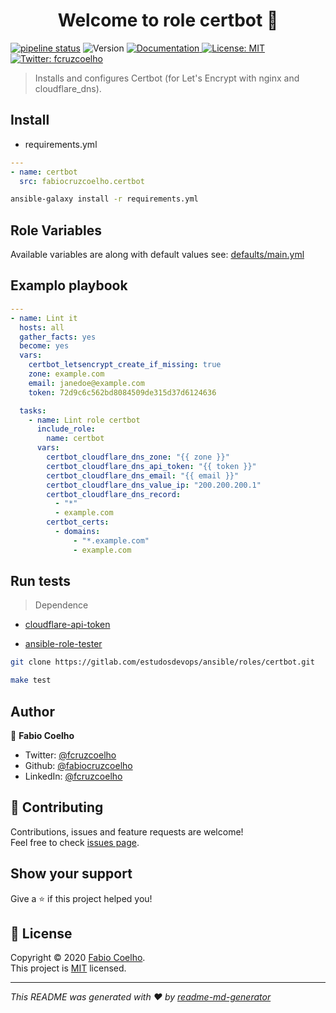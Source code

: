 <h1 align="center">Welcome to role certbot 👋</h1>
<p>
  <a href="https://gitlab.com/estudosdevops/ansible/roles/certbot/-/commits/master">
  <img alt="pipeline status" src="https://gitlab.com/estudosdevops/ansible/roles/certbot/badges/master/pipeline.svg" /></a>
  <img alt="Version" src="https://img.shields.io/badge/version-0.1.0-blue.svg?cacheSeconds=2592000" />
  <a href="https://gitlab.com/estudosdevops/ansible/roles/certbot/-/blob/master/README.md" target="_blank">
    <img alt="Documentation" src="https://img.shields.io/badge/documentation-yes-brightgreen.svg" />
  </a>
  <a href="https://gitlab.com/estudosdevops/ansible/roles/certbot/-/raw/master/LICENSE" target="_blank">
    <img alt="License: MIT" src="https://img.shields.io/badge/License-MIT-yellow.svg" />
  </a>
  <a href="https://twitter.com/fcruzcoelho" target="_blank">
    <img alt="Twitter: fcruzcoelho" src="https://img.shields.io/twitter/follow/fcruzcoelho.svg?style=social" />
  </a>
</p>

> Installs and configures Certbot (for Let's Encrypt with nginx and cloudflare_dns).

## Install

- requirements.yml

```yml
---
- name: certbot
  src: fabiocruzcoelho.certbot
```

```sh
ansible-galaxy install -r requirements.yml
```

## Role Variables

Available variables are along with default values see: [defaults/main.yml](https://gitlab.com/estudosdevops/ansible/roles/certbot/-/blob/master/defaults/main.yml)

## Examplo playbook

```yml
---
- name: Lint it
  hosts: all
  gather_facts: yes
  become: yes
  vars:
    certbot_letsencrypt_create_if_missing: true
    zone: example.com
    email: janedoe@example.com
    token: 72d9c6c562bd8084509de315d37d6124636

  tasks:
    - name: Lint role certbot
      include_role:
        name: certbot
      vars:
        certbot_cloudflare_dns_zone: "{{ zone }}"
        certbot_cloudflare_dns_api_token: "{{ token }}"
        certbot_cloudflare_dns_email: "{{ email }}"
        certbot_cloudflare_dns_value_ip: "200.200.200.1"
        certbot_cloudflare_dns_record:
          - "*"
          - example.com
        certbot_certs:
          - domains:
              - "*.example.com"
              - example.com
```

## Run tests

> Dependence

- [cloudflare-api-token](https://support.cloudflare.com/hc/pt-br/articles/200167836-Gerenciamento-de-tokens-e-chaves-da-API)

- [ansible-role-tester](https://github.com/fubarhouse/ansible-role-tester)

```sh
git clone https://gitlab.com/estudosdevops/ansible/roles/certbot.git
```

```sh
make test
```

## Author

👤 **Fabio Coelho**

* Twitter: [@fcruzcoelho](https://twitter.com/fcruzcoelho)
* Github: [@fabiocruzcoelho](https://github.com/fabiocruzcoelho)
* LinkedIn: [@fcruzcoelho](https://linkedin.com/in/fcruzcoelho)

## 🤝 Contributing

Contributions, issues and feature requests are welcome!
<br />Feel free to check [issues page](https://gitlab.com/estudosdevops/ansible/roles/certbot/-/issues).

## Show your support

Give a ⭐️ if this project helped you!

## 📝 License

Copyright © 2020 [Fabio Coelho](https://github.com/fabiocruzcoelho).<br />
This project is [MIT](https://pt.wikipedia.org/wiki/Licen%C3%A7a_MIT) licensed.

***
_This README was generated with ❤️ by [readme-md-generator](https://github.com/kefranabg/readme-md-generator)_
